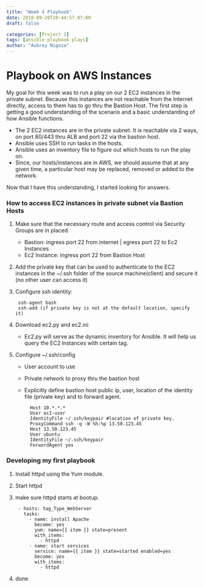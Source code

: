 ```yaml
---
title: "Week 4 Playbook"
date: 2018-09-20T20:44:57-07:00
draft: false

categories: [Project 1]
tags: [ansible playbook plays]
author: "Aubrey Nigoza"
---
```

# Playbook on AWS Instances #

My goal for this week was to run a play on our 2 EC2 instances in the private subnet. Because this instances are not reachable from the Internet directly, access to them has to go thru the Bastion Host. The first step is getting a good understanding of the scenario and a basic understanding of how Ansible functions. 

- The 2 EC2 instances are in the private subnet. It is reachable via 2 ways, on port 80/443 thru ALB and port 22 via the bastion host. 
- Ansible uses SSH to run tasks in the hosts.
- Ansible uses an inventory file to figure out which hosts to run the play on.
- Since, our hosts/instances are in AWS, we should assume that at any given time, a particular host may be replaced, removed or added to the network. 

Now that I have this understanding, I started looking for answers.

### How to access EC2 instances in private subnet via Bastion Hosts ###
1. Make sure that the necessary route and access control via Security Groups are in placed.
	- Bastion: ingress port 22 from internet | egress port 22 to Ec2 Instances
	- Ec2 Instance: ingress port 22 from Bastion Host
2. Add the private key that can be used to authenticate to the EC2 instances in the ~/.ssh folder of the source machine(client) and secure it (no other user can access it)
3. Configure ssh identity:   

		ssh-agent bash
		ssh-add (if private key is not at the default location, specify it)
4. Download ec2.py and ec2.ini
	- Ec2.py will serve as the dynamic inventory for Ansible. It will help us query the EC2 instances with certain tag.
5. Configure ~/.ssh/config
	- User account to use
	- Private network to proxy thru the bastion host
	- Explicitly define bastion host public ip, user, location of the identity file (private key) and to forward agent.


			Host 10.*.*.*
			User ec2-user
			IdentityFile ~/.ssh/keypair #location of private key.
			ProxyCommand ssh -q -W %h:%p 13.50.123.45 
			Host 13.50.123.45
			User ubuntu
			IdentityFile ~/.ssh/keypair
			ForwardAgent yes

### Developing my first playbook ###
1. Install httpd using the Yum module.
2. Start httpd
3. make sure httpd starts at bootup.

		- hosts: tag_Type_WebServer
		  tasks:
		    - name: install Apache
		      become: yes
		      yum: name={{ item }} state=present
		      with_items:
		        - httpd
		    - name: start services
		      service: name={{ item }} state=started enabled=yes
		      become: yes
		      with_items:
		        - httpd
4. done

